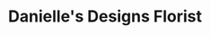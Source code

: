 ---
title: "Danielle's Designs Florist"
url: /haverhill/danielles-designs-florist/
shop: florist
---